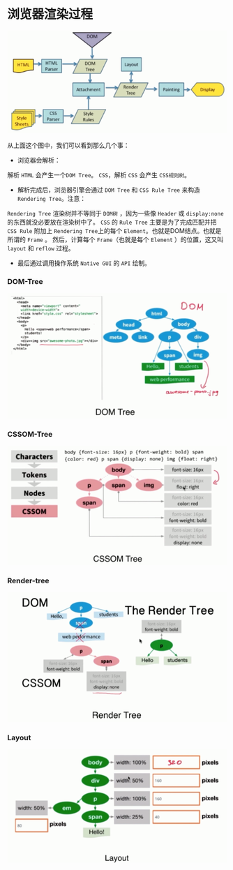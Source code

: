 # 浏览器渲染过程

![](./media/browser-flow.png)

从上面这个图中，我们可以看到那么几个事：

- 浏览器会解析：

解析 `HTML` 会产生一个`DOM Tree`。 `CSS`，解析 `CSS` 会产生 `CSS规则树`。

- 解析完成后，浏览器引擎会通过 `DOM Tree` 和 `CSS Rule Tree` 来构造 `Rendering Tree`。注意：

`Rendering Tree` 渲染树并不等同于 `DOM树` ，因为一些像 `Header` 或 `display:none` 的东西就没必要放在渲染树中了。 `CSS` 的 `Rule Tree` 主要是为了完成匹配并把 `CSS Rule` 附加上 `Rendering Tree`上的每个 `Element`。也就是DOM结点。也就是所谓的 `Frame` 。 然后，计算每个 `Frame`（也就是每个 `Element` ）的位置，这又叫 `layout` 和 `reflow` 过程。

- 最后通过调用操作系统 `Native GUI` 的 `API` 绘制。

### DOM-Tree

![](./media/dom-tree.png)

### CSSOM-Tree

![](./media/cssom-tree.png)

### Render-tree

![](./media/render-tree.png)

### Layout

![](./media/browser-layout.png)
